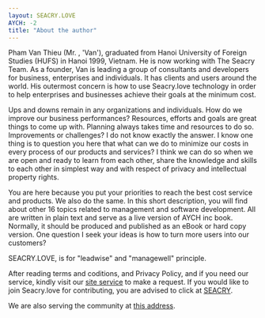 ```yaml
---
layout: SEACRY.LOVE
AYCH: -2
title: "About the author"
---
```


Pham Van Thieu (Mr. , 'Van'), graduated from Hanoi University of Foreign Studies (HUFS) in Hanoi 1999, Vietnam. 
He is now working with The Seacry Team. As a founder, Van is leading a group of consultants and developers for business, enterprises and individuals. It has clients and users around the world.
His outermost concern is how to use Seacry.love technology in order to help enterprises and businesses achieve their goals at the minimum cost.

Ups and downs remain in any organizations and individuals. How do we improve our business performances?
Resources, efforts and goals are great things to come up with. Planning always takes time and resources to do so. Improvements or challenges? I do not know exactly the answer. I know one thing is to question you here that what can we do to minimize our costs in every process of our products and services?
I think we can do so when we are open and ready to learn from each other, share the knowledge and skills to each other in simplest way and with respect of privacy and intellectual property rights.

You are here because you put your priorities to reach the best cost service and products. We also do the same. In this short description, you will find about other 16 topics related to management and software development. All are written in plain text and serve as a live version of AYCH inc book. Normally, it should be produced and published as an eBook or hard copy version.
One question I seek your ideas is how to turn more users into our customers?

SEACRY.LOVE, is  for "leadwise" and "managewell" principle.

After reading terms and coditions, and Privacy Policy, and if you need our service, kindly visit our [site service](https://t.me/seacry-love) to make a request.
If you would like to join Seacry.love for contributing, you are advised to click at [SEACRY](https://github.com/apps/seacry-love/).

We are also serving the community at [this address](https://t.me/emsaction). 

